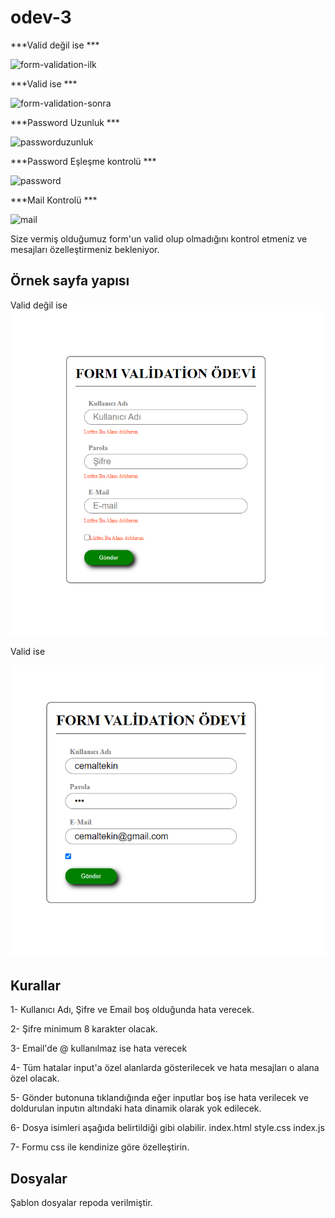 # odev-3

***Valid değil ise ***

![form-validation-ilk](https://user-images.githubusercontent.com/48677712/124332094-50fa6b00-db99-11eb-86bc-345946b1aaa4.PNG)


***Valid ise ***

![form-validation-sonra](https://user-images.githubusercontent.com/48677712/124332093-5061d480-db99-11eb-9b12-f07130ce1487.PNG)

***Password Uzunluk ***

![passworduzunluk](https://user-images.githubusercontent.com/48677712/124332087-4dff7a80-db99-11eb-9677-8a597bda3fbd.PNG)

***Password Eşleşme kontrolü ***

![password](https://user-images.githubusercontent.com/48677712/124332091-4fc93e00-db99-11eb-8ac4-08e4d6db0b49.PNG)

***Mail Kontrolü ***

![mail](https://user-images.githubusercontent.com/48677712/124332090-4f30a780-db99-11eb-9246-c567ce7d9aa5.PNG)











Size vermiş olduğumuz form'un valid olup olmadığını kontrol etmeniz ve mesajları özelleştirmeniz bekleniyor.

## Örnek sayfa yapısı
Valid değil ise
![alt text](/form-not-valid.png)

Valid ise

![alt text](/form-valid.png)


## Kurallar
1- Kullanıcı Adı, Şifre ve Email boş olduğunda hata verecek.

2- Şifre minimum 8 karakter olacak.

3- Email'de @ kullanılmaz ise hata verecek

4- Tüm hatalar input'a özel alanlarda gösterilecek ve hata mesajları o alana özel olacak.
    
5- Gönder butonuna tıklandığında eğer inputlar boş ise hata verilecek ve doldurulan inputın altındaki hata dinamik olarak yok edilecek.

6- Dosya isimleri aşağıda belirtildiği gibi olabilir.
    index.html
    style.css
    index.js

7- Formu css ile kendinize göre özelleştirin.

## Dosyalar
Şablon dosyalar repoda verilmiştir.
